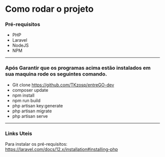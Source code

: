 # Como rodar o projeto

### Pré-requisitos

-   PHP
-   Laravel
-   NodeJS
-   NPM

---

### Após Garantir que os programas acima estão instalados em sua maquina rode os seguintes comando.

-   Git clone https://github.com/TKzosp/entreGO-dev
-   composer update
-   npm install
-   npm run build
-   php artisan key:generate
-   php artisan migrate
-   php artisan serve

---

### Links Uteis

Para instalar os pré-requisitos: https://laravel.com/docs/12.x/installation#installing-php
